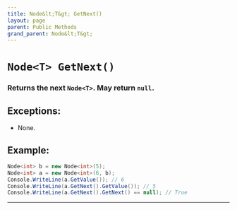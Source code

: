 ```yaml
---
title: Node&lt;T&gt; GetNext()
layout: page
parent: Public Methods
grand_parent: Node&lt;T&gt;
---
```


# `Node<T> GetNext()`

### Returns the next `Node<T>`. **May return `null`.**

## Exceptions:
- None.

## Example:

```cs
Node<int> b = new Node<int>(5);
Node<int> a = new Node<int>(6, b);
Console.WriteLine(a.GetValue()); // 6
Console.WriteLine(a.GetNext().GetValue()); // 5
Console.WriteLine(a.GetNext().GetNext() == null); // True
```

----
